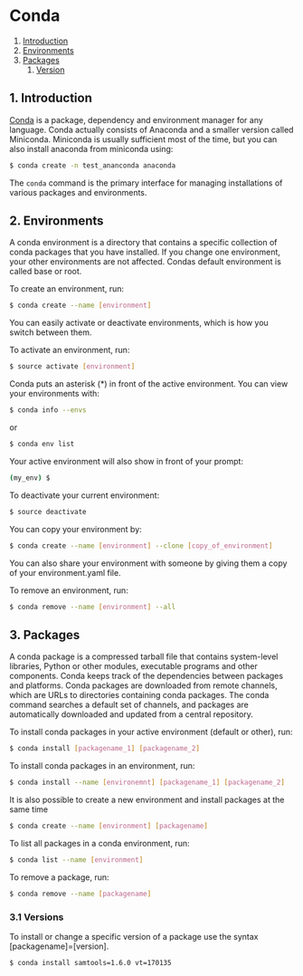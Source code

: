 # Conda

  1. [Introduction](#1-introduction)
  1. [Environments](#2-environments)
  1. [Packages](#3-packages)
      1. [Version](31#-versions)

## 1. Introduction

[Conda] is a package, dependency and environment manager for any language. Conda actually consists of Anaconda and a smaller version called Miniconda. Miniconda is usually sufficient most of the time, but you can also install anaconda from miniconda using:
```Bash
$ conda create -n test_ananconda anaconda
```

The `conda` command is the primary interface for managing installations of various packages and environments.

## 2. Environments

A conda environment is a directory that contains a specific collection of conda packages that you have installed. If you change one environment, your other environments are not affected.
Condas default environment is called base or root.

To create an environment, run:
```Bash
$ conda create --name [environment]
```

You can easily activate or deactivate environments, which is how you switch between them.

To activate an environment, run:
```Bash
$ source activate [environment]
```

Conda puts an asterisk (*) in front of the active environment. You can view your environments with:
```Bash
$ conda info --envs
```
or
```Bash
$ conda env list
```

Your active environment will also show in front of your prompt:
```Bash
(my_env) $
```

To deactivate your current environment:
```Bash
$ source deactivate
```

You can copy your environment by:
```Bash
$ conda create --name [environment] --clone [copy_of_environment]
```

You can also share your environment with someone by giving them a copy of your environment.yaml file.

To remove an environment, run:
```Bash
$ conda remove --name [environment] --all
```

## 3. Packages
A conda package is a compressed tarball file that contains system-level libraries, Python or other modules, executable programs and other components. Conda keeps track of the dependencies between packages and platforms. Conda packages are downloaded from remote channels, which are URLs to directories containing conda packages. The conda command searches a default set of channels, and packages are automatically downloaded and updated from a central repository.

To install conda packages in your active environment (default or other), run:
```Bash
$ conda install [packagename_1] [packagename_2]
```

To install conda packages in an environment, run:
```Bash
$ conda install --name [environemnt] [packagename_1] [packagename_2]
```

It is also possible to create a new environment and install packages at the same time
```Bash
$ conda create --name [environment] [packagename]
```

To list all packages in a conda environment, run: 
```Bash
$ conda list --name [environment]
```

To remove a package, run:
```Bash
$ conda remove --name [packagename]
```

### 3.1 Versions
To install or change a specific version of a package use the syntax [packagename]=[version].
```Bash
$ conda install samtools=1.6.0 vt=170135
```


[Conda]: https://conda.io/docs/index.html
